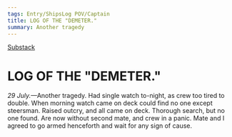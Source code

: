 ```yaml
---
tags: Entry/ShipsLog POV/Captain
title: LOG OF THE "DEMETER."
summary: Another tragedy 
---
```


[Substack](https://draculadaily.substack.com/p/dracula-july-29-5f6)

# LOG OF THE "DEMETER."

_29 July._—Another tragedy. Had single watch to-night, as crew too tired to double. When morning watch came on deck could find no one except steersman. Raised outcry, and all came on deck. Thorough search, but no one found. Are now without second mate, and crew in a panic. Mate and I agreed to go armed henceforth and wait for any sign of cause.